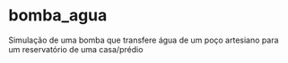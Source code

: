 # bomba_agua
Simulação de uma bomba que transfere água de um poço artesiano para um reservatório de uma casa/prédio
